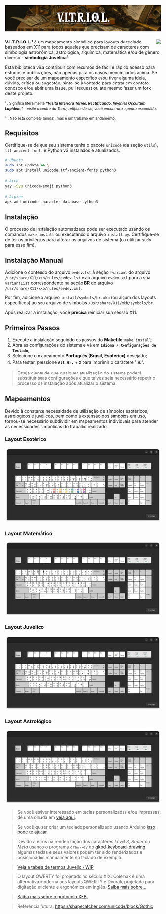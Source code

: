 # ![V·I·T·R·I·O·L][vitriol.png]
<img align="right" src="https://img.shields.io/github/v/tag/jmurowaniecki/vitriol?sort=semver&style=flat-square" />

<!-- by Ioxn Ioannes Vicarius Umbrae. -->

**V.I.T.R.I.O.L.¹** é um mapeamento simbólico para layouts de teclado baseados em X11 para todos aqueles que precisam de caracteres com simbologia astronômica, astrológica, alquímica, matemática e/ou de gênero diverso - **simbologia Juvélica²**.

Esta biblioteca visa contribuir com recursos de fácil e rápido acesso para estudos e publicações, não apenas para os casos mencionados acima. Se você precisar de um mapeamento específico e/ou tiver alguma ideia, dúvida, crítica ou sugestão, sinta-se à vontade para entrar em contato conosco e/ou abrir uma issue, pull request ou até mesmo fazer um fork deste projeto.

<small>
  ¹ : Significa literalmente <i><b>"Visita Interiora Terrae, Rectificando, Invenies Occultum Lapidem."</b> - visite o centro da Terra, retificando-se, você encontrará a pedra escondida</i>.

  ² : Não está completo (ainda), mas é um trabalho em andamento.
</small>



## Requisitos
Certifique-se de que seu sistema tenha o pacote `unicode` (da seção `utils`), `ttf-ancient-fonts` e Python v3 instalados e atualizados.

```sh
# Ubuntu
sudo apt update && \
sudo apt install unicode ttf-ancient-fonts python3

# Arch
yay -Syu unicode-emoji python3

# Alpine
apk add unicode-character-database python3
```


## Instalação

O processo de instalação automatizada pode ser executado usando os comandos `make install` ou executando o arquivo `install.py`. Certifique-se de ter os privilégios para alterar os arquivos de sistema (ou utilizar `sudo` para esse fim).


## Instalação Manual

Adicione o conteúdo do arquivo `evdev.lst` à seção `!variant` do arquivo `/usr/share/X11/xkb/rules/evdev.lst` e ao arquivo `evdev.xml` para a sua `variantList` correspondente na seção **BR** do arquivo `/usr/share/X11/xkb/rules/evdev.xml`.

Por fim, adicione o arquivo `install/symbols/br.xkb` (ou algum dos layouts específicos) ao seu arquivo de símbolos `/usr/share/X11/xkb/symbols/br`.

Após realizar a instalação, você **precisa** reiniciar sua sessão X11.


## Primeiros Passos

1. Execute a instalação seguindo os passos do **Makefile**: `make install`;
2. Abra as configurações do sistema e vá em **`Idioma / Configurações de Teclado`**;
3. Selecione o mapeamento **Português (Brasil, Esotérico)** desejado;
4. Para testar, pressione **` Alt Gr. `** + **` X `** para imprimir o caractere ' **` 🜏 `** '.

> Esteja ciente de que qualquer atualização do sistema poderá substituir suas configurações e que talvez seja necessário repetir o processo de instalação após atualizar o sistema.

## Mapeamentos

Devido à constante necessidade de utilização de símbolos esotéricos, astrológicos e juvélicos, bem como à extensão dos símbolos em uso, tornou-se necessário subdividir em mapeamentos individuais para atender às necessidades simbólicas do trabalho realizado.

### Layout Esotérico
![Mapped key layout][kbd-vitriol-es]

### Layout Matemático
![Mapped key layout][kbd-vitriol-ma]

### Layout Juvélico
![Mapped key layout][kbd-vitriol-ic]

### Layout Astrológico
![Mapped key layout][kbd-vitriol-as]


> Se você estiver interessado em teclas personalizadas e/ou impressas, dê uma olhada em [veja aqui][max-keyboard-url].

> Se você quiser criar um teclado personalizado usando Arduino [isso pode te ajudar][diy-with-arduino].

> Devido a erros na renderização dos caracteres _Level 3_, _Super_ ou _Meta_ usando o programa `draw-key` do [gkbd-keyboard-drawing](https://github.com/GNOME/libgnomekbd/blob/master/libgnomekbd/gkbd-keyboard-drawing.c), algumas teclas e seus valores podem ter sido renderizados e posicionados manualmente no teclado de exemplo.

> [Veja a tabela de termos Juvelic - WIP](doc/TERMOS-JUVELICOS.md)

> O layout QWERTY foi projetado no século XIX. Colemak é uma alternativa moderna aos layouts QWERTY e Dvorak, projetada para digitação eficiente e ergonômica em inglês. [Saiba mais sobre…](https://colemak.com/)

> [Saiba mais sobre o protocolo XKB.](https://www.x.org/releases/X11R7.7/doc/kbproto/xkbproto.html)

> Referência futura: https://shapecatcher.com/unicode/block/Gothic
[](ASSETS)

[ico-version     ]: https://img.shields.io/github/v/tag/jmurowaniecki/vitriol?sort=semver&style=flat-square
[vitriol.png     ]: ./doc/assets/background.png
[keyboard.png    ]: ./doc/assets/layout.png
[kbd-vitriol-as  ]: ./doc/assets/layout-vitriolas.png
[kbd-vitriol-es  ]: ./doc/assets/layout-vitrioles.png
[kbd-vitriol-ic  ]: ./doc/assets/layout-vitriolic.png
[kbd-vitriol-ma  ]: ./doc/assets/layout-vitriolma.png
[max-keyboard-url]: https://www.maxkeyboard.com/
[diy-with-arduino]: https://www.makeuseof.com/tag/make-custom-shortcut-buttons-arduino/
[TODO            ]: https://img.shields.io/badge/atalho_de_teclas_-indefinido-violet?style=flat-square
